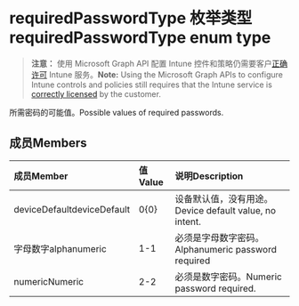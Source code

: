 # <a name="requiredpasswordtype-enum-type"></a><span data-ttu-id="87acd-101">requiredPasswordType 枚举类型</span><span class="sxs-lookup"><span data-stu-id="87acd-101">requiredPasswordType enum type</span></span>

> <span data-ttu-id="87acd-102">**注意：** 使用 Microsoft Graph API 配置 Intune 控件和策略仍需要客户[正确许可](https://go.microsoft.com/fwlink/?linkid=839381) Intune 服务。</span><span class="sxs-lookup"><span data-stu-id="87acd-102">**Note:** Using the Microsoft Graph APIs to configure Intune controls and policies still requires that the Intune service is [correctly licensed](https://go.microsoft.com/fwlink/?linkid=839381) by the customer.</span></span>

<span data-ttu-id="87acd-103">所需密码的可能值。</span><span class="sxs-lookup"><span data-stu-id="87acd-103">Possible values of required passwords.</span></span>
## <a name="members"></a><span data-ttu-id="87acd-104">成员</span><span class="sxs-lookup"><span data-stu-id="87acd-104">Members</span></span>
|<span data-ttu-id="87acd-105">成员</span><span class="sxs-lookup"><span data-stu-id="87acd-105">Member</span></span>|<span data-ttu-id="87acd-106">值</span><span class="sxs-lookup"><span data-stu-id="87acd-106">Value</span></span>|<span data-ttu-id="87acd-107">说明</span><span class="sxs-lookup"><span data-stu-id="87acd-107">Description</span></span>|
|:---|:---|:---|
|<span data-ttu-id="87acd-108">deviceDefault</span><span class="sxs-lookup"><span data-stu-id="87acd-108">deviceDefault</span></span>|<span data-ttu-id="87acd-109">0</span><span class="sxs-lookup"><span data-stu-id="87acd-109">{0}</span></span>|<span data-ttu-id="87acd-110">设备默认值，没有用途。</span><span class="sxs-lookup"><span data-stu-id="87acd-110">Device default value, no intent.</span></span>|
|<span data-ttu-id="87acd-111">字母数字</span><span class="sxs-lookup"><span data-stu-id="87acd-111">alphanumeric</span></span>|<span data-ttu-id="87acd-112">1</span><span class="sxs-lookup"><span data-stu-id="87acd-112">-1</span></span>|<span data-ttu-id="87acd-113">必须是字母数字密码。</span><span class="sxs-lookup"><span data-stu-id="87acd-113">Alphanumeric password required</span></span>|
|<span data-ttu-id="87acd-114">numeric</span><span class="sxs-lookup"><span data-stu-id="87acd-114">Numeric</span></span>|<span data-ttu-id="87acd-115">2</span><span class="sxs-lookup"><span data-stu-id="87acd-115">-2</span></span>|<span data-ttu-id="87acd-116">必须是数字密码。</span><span class="sxs-lookup"><span data-stu-id="87acd-116">Numeric password required.</span></span>|








